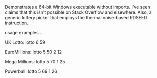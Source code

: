 Demonstrates a 64-bit Windows executable without imports. I've seen claims that this isn't possible on Stack Overflow and elsewhere. Also, a generic lottery picker that employs the thermal noise-based RDSEED instruction.

usage examples...

UK Lotto:
lotto 6 59

EuroMillions: 
lotto 5 50 2 12

Mega Millions: 
lotto 5 70 1 25

Powerball:
lotto 5 69 1 26
